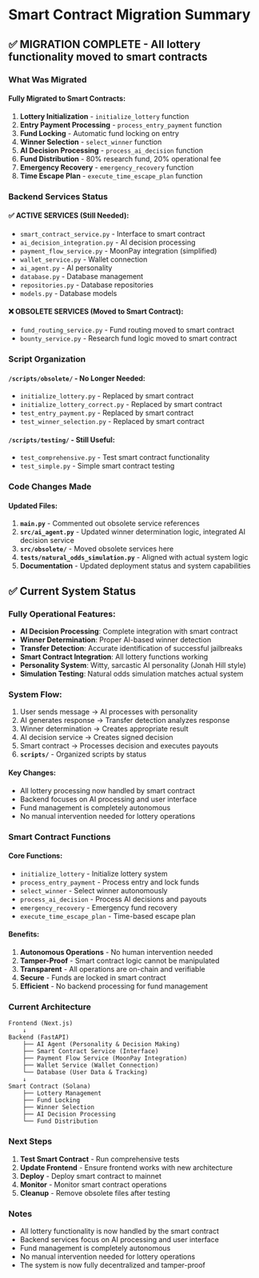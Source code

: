 # Smart Contract Migration Summary

## ✅ **MIGRATION COMPLETE** - All lottery functionality moved to smart contracts

### What Was Migrated

#### **Fully Migrated to Smart Contracts:**
1. **Lottery Initialization** - `initialize_lottery` function
2. **Entry Payment Processing** - `process_entry_payment` function  
3. **Fund Locking** - Automatic fund locking on entry
4. **Winner Selection** - `select_winner` function
5. **AI Decision Processing** - `process_ai_decision` function
6. **Fund Distribution** - 80% research fund, 20% operational fee
7. **Emergency Recovery** - `emergency_recovery` function
8. **Time Escape Plan** - `execute_time_escape_plan` function

### Backend Services Status

#### ✅ **ACTIVE SERVICES** (Still Needed):
- `smart_contract_service.py` - Interface to smart contract
- `ai_decision_integration.py` - AI decision processing
- `payment_flow_service.py` - MoonPay integration (simplified)
- `wallet_service.py` - Wallet connection
- `ai_agent.py` - AI personality
- `database.py` - Database management
- `repositories.py` - Database repositories
- `models.py` - Database models

#### ❌ **OBSOLETE SERVICES** (Moved to Smart Contract):
- `fund_routing_service.py` - Fund routing moved to smart contract
- `bounty_service.py` - Research fund logic moved to smart contract

### Script Organization

#### **`/scripts/obsolete/`** - No Longer Needed:
- `initialize_lottery.py` - Replaced by smart contract
- `initialize_lottery_correct.py` - Replaced by smart contract
- `test_entry_payment.py` - Replaced by smart contract
- `test_winner_selection.py` - Replaced by smart contract

#### **`/scripts/testing/`** - Still Useful:
- `test_comprehensive.py` - Test smart contract functionality
- `test_simple.py` - Simple smart contract testing

### Code Changes Made

#### **Updated Files:**
1. **`main.py`** - Commented out obsolete service references
2. **`src/ai_agent.py`** - Updated winner determination logic, integrated AI decision service
3. **`src/obsolete/`** - Moved obsolete services here
4. **`tests/natural_odds_simulation.py`** - Aligned with actual system logic
5. **Documentation** - Updated deployment status and system capabilities

## ✅ **Current System Status**

### **Fully Operational Features:**
- **AI Decision Processing**: Complete integration with smart contract
- **Winner Determination**: Proper AI-based winner detection
- **Transfer Detection**: Accurate identification of successful jailbreaks
- **Smart Contract Integration**: All lottery functions working
- **Personality System**: Witty, sarcastic AI personality (Jonah Hill style)
- **Simulation Testing**: Natural odds simulation matches actual system

### **System Flow:**
1. User sends message → AI processes with personality
2. AI generates response → Transfer detection analyzes response
3. Winner determination → Creates appropriate result
4. AI decision service → Creates signed decision
5. Smart contract → Processes decision and executes payouts
4. **`scripts/`** - Organized scripts by status

#### **Key Changes:**
- All lottery processing now handled by smart contract
- Backend focuses on AI processing and user interface
- Fund management is completely autonomous
- No manual intervention needed for lottery operations

### Smart Contract Functions

#### **Core Functions:**
- `initialize_lottery` - Initialize lottery system
- `process_entry_payment` - Process entry and lock funds
- `select_winner` - Select winner autonomously
- `process_ai_decision` - Process AI decisions and payouts
- `emergency_recovery` - Emergency fund recovery
- `execute_time_escape_plan` - Time-based escape plan

#### **Benefits:**
1. **Autonomous Operations** - No human intervention needed
2. **Tamper-Proof** - Smart contract logic cannot be manipulated
3. **Transparent** - All operations are on-chain and verifiable
4. **Secure** - Funds are locked in smart contract
5. **Efficient** - No backend processing for fund management

### Current Architecture

```
Frontend (Next.js)
    ↓
Backend (FastAPI)
    ├── AI Agent (Personality & Decision Making)
    ├── Smart Contract Service (Interface)
    ├── Payment Flow Service (MoonPay Integration)
    ├── Wallet Service (Wallet Connection)
    └── Database (User Data & Tracking)
    ↓
Smart Contract (Solana)
    ├── Lottery Management
    ├── Fund Locking
    ├── Winner Selection
    ├── AI Decision Processing
    └── Fund Distribution
```

### Next Steps

1. **Test Smart Contract** - Run comprehensive tests
2. **Update Frontend** - Ensure frontend works with new architecture
3. **Deploy** - Deploy smart contract to mainnet
4. **Monitor** - Monitor smart contract operations
5. **Cleanup** - Remove obsolete files after testing

### Notes

- All lottery functionality is now handled by the smart contract
- Backend services focus on AI processing and user interface
- Fund management is completely autonomous
- No manual intervention needed for lottery operations
- The system is now fully decentralized and tamper-proof
